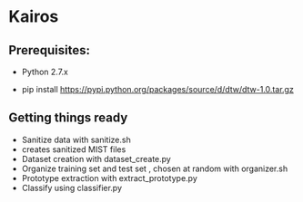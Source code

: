 # Kairos

## Prerequisites:

 - Python 2.7.x

 - pip install https://pypi.python.org/packages/source/d/dtw/dtw-1.0.tar.gz


## Getting things ready

- Sanitize data with sanitize.sh
- creates sanitized MIST files
- Dataset creation with dataset_create.py
- Organize training set and test set , chosen at random with organizer.sh
- Prototype extraction with extract_prototype.py
- Classify using classifier.py
